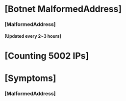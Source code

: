 # [Botnet MalformedAddress]
### [MalformedAddress]
#### [Updated every 2~3 hours]

# [Counting 5002 IPs]

# [Symptoms] 
###   [MalformedAddress]
